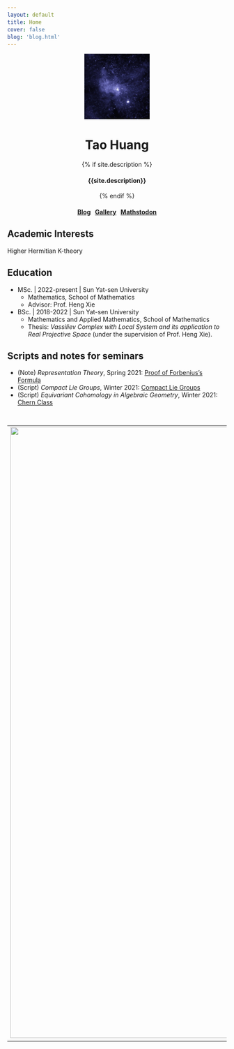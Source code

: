 ```yaml
---
layout: default
title: Home
cover: false
blog: 'blog.html'
---
```


<div align="center">
<img src="/assets/img/profile.jpg" width=150 alt="profile">
<br />
<h1>Tao Huang</h1>
{% if site.description %} <h4> {{site.description}} </h4> {% endif %} 
<h4>
    <a href='/blog.html'>Blog</a>
    &nbsp;
    <a href='gallery/'> Gallery</a>
    &nbsp;
    <a href="https://mathstodon.xyz/@quandles"> Mathstodon</a>
</h4>
</div>

## Academic Interests
Higher Hermitian K-theory 

## Education

- MSc. \| 2022-present \| Sun Yat-sen University
    - Mathematics, School of Mathematics
    - Advisor: Prof. Heng Xie
- BSc. \| 2018-2022 \| Sun Yat-sen University
    - Mathematics and Applied Mathematics, School of Mathematics
    - Thesis: *Vassiliev Complex with Local System and its application to Real Projective Space* (under the supervision of Prof. Heng Xie).

## Scripts and notes for seminars

- (Note) *Representation Theory*, Spring 2021: [Proof of Forbenius’s Formula](/math_essay/forbenius_formula/forbenius_formula.pdf)
- (Script) *Compact Lie Groups*, Winter 2021: [Compact Lie Groups](/math_essay/lie_group/lie_group.pdf) 
- (Script) *Equivariant Cohomology in Algebraic Geometry*, Winter 2021: [Chern Class](/math_essay/chern_class/chern_class.pdf)

<br />

<table>
    <tr>
        <td><img src="https://media.springernature.com/w306/springer-static/cover-hires/book/978-1-4612-9839-7" width=900 height=1400 alt=""></td>
        <td>
            <p>If I were a Springer-Verlag Graduate Text in Mathematics, I would be Saunders Mac Lane's <b><i>Categories for the Working Mathematician</i></b>.</p>
            <p>I provide an array of general ideas useful in a wide variety of fields.  Starting from foundations, I illuminate the concepts of category, functor, natural transformation, and duality.  I then turn to adjoint functors, which provide a description of universal constructions, an analysis of the representation of functors by sets of morphisms, and a means of manipulating direct and inverse limits. </p>
            <p>Which Springer GTM would <i>you</i> be? </p>
            <p><a href="http://math.jhu.edu/~savitt/GTM.html">The Springer GTM Test</a></p>
        </td>
    </tr>
</table>
